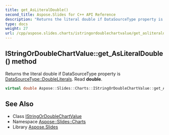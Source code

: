```yaml
---
title: get_AsLiteralDouble()
second_title: Aspose.Slides for C++ API Reference
description: "Returns the literal double if DataSourceType property is DataSourceType::DoubleLiterals. Read double."
type: docs
weight: 27
url: /cpp/aspose.slides.charts/istringordoublechartvalue/get_asliteraldouble/
---
```

## IStringOrDoubleChartValue::get_AsLiteralDouble() method


Returns the literal double if DataSourceType property is [DataSourceType::DoubleLiterals](../../datasourcetype/). Read **double**.

```cpp
virtual double Aspose::Slides::Charts::IStringOrDoubleChartValue::get_AsLiteralDouble()=0
```

## See Also

* Class [IStringOrDoubleChartValue](./)
* Namespace [Aspose::Slides::Charts](../)
* Library [Aspose.Slides](../../)
